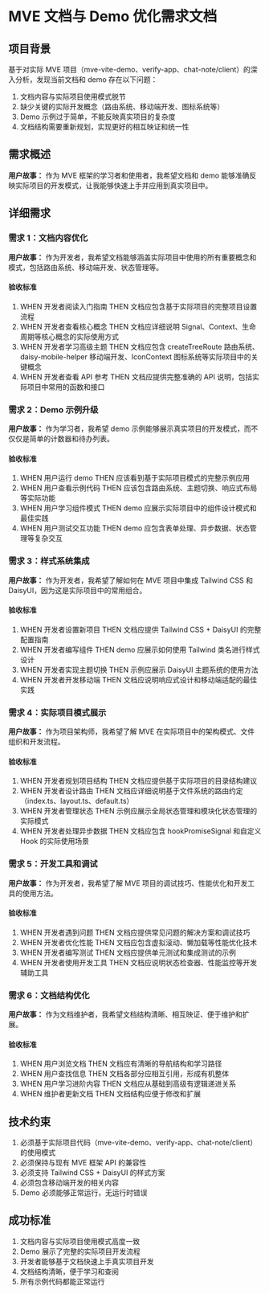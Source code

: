# MVE 文档与 Demo 优化需求文档

## 项目背景

基于对实际 MVE 项目（mve-vite-demo、verify-app、chat-note/client）的深入分析，发现当前文档和 demo 存在以下问题：
1. 文档内容与实际项目使用模式脱节
2. 缺少关键的实际开发概念（路由系统、移动端开发、图标系统等）
3. Demo 示例过于简单，不能反映真实项目的复杂度
4. 文档结构需要重新规划，实现更好的相互映证和统一性

## 需求概述

**用户故事：** 作为 MVE 框架的学习者和使用者，我希望文档和 demo 能够准确反映实际项目的开发模式，让我能够快速上手并应用到真实项目中。

## 详细需求

### 需求 1：文档内容优化

**用户故事：** 作为开发者，我希望文档能够涵盖实际项目中使用的所有重要概念和模式，包括路由系统、移动端开发、状态管理等。

#### 验收标准
1. WHEN 开发者阅读入门指南 THEN 文档应包含基于实际项目的完整项目设置流程
2. WHEN 开发者查看核心概念 THEN 文档应详细说明 Signal、Context、生命周期等核心概念的实际使用方式
3. WHEN 开发者学习高级主题 THEN 文档应包含 createTreeRoute 路由系统、daisy-mobile-helper 移动端开发、IconContext 图标系统等实际项目中的关键概念
4. WHEN 开发者查看 API 参考 THEN 文档应提供完整准确的 API 说明，包括实际项目中常用的函数和接口

### 需求 2：Demo 示例升级

**用户故事：** 作为学习者，我希望 demo 示例能够展示真实项目的开发模式，而不仅仅是简单的计数器和待办列表。

#### 验收标准
1. WHEN 用户运行 demo THEN 应该看到基于实际项目模式的完整示例应用
2. WHEN 用户查看示例代码 THEN 应该包含路由系统、主题切换、响应式布局等实际功能
3. WHEN 用户学习组件模式 THEN demo 应展示实际项目中的组件设计模式和最佳实践
4. WHEN 用户测试交互功能 THEN demo 应包含表单处理、异步数据、状态管理等复杂交互

### 需求 3：样式系统集成

**用户故事：** 作为开发者，我希望了解如何在 MVE 项目中集成 Tailwind CSS 和 DaisyUI，因为这是实际项目中的常用组合。

#### 验收标准
1. WHEN 开发者设置新项目 THEN 文档应提供 Tailwind CSS + DaisyUI 的完整配置指南
2. WHEN 开发者编写组件 THEN demo 应展示如何使用 Tailwind 类名进行样式设计
3. WHEN 开发者实现主题切换 THEN 示例应展示 DaisyUI 主题系统的使用方法
4. WHEN 开发者开发移动端 THEN 文档应说明响应式设计和移动端适配的最佳实践

### 需求 4：实际项目模式展示

**用户故事：** 作为项目架构师，我希望了解 MVE 在实际项目中的架构模式、文件组织和开发流程。

#### 验收标准
1. WHEN 开发者规划项目结构 THEN 文档应提供基于实际项目的目录结构建议
2. WHEN 开发者设计路由 THEN 文档应详细说明基于文件系统的路由约定（index.ts、layout.ts、default.ts）
3. WHEN 开发者管理状态 THEN 示例应展示全局状态管理和模块化状态管理的实际模式
4. WHEN 开发者处理异步数据 THEN 文档应包含 hookPromiseSignal 和自定义 Hook 的实际使用场景

### 需求 5：开发工具和调试

**用户故事：** 作为开发者，我希望了解 MVE 项目的调试技巧、性能优化和开发工具的使用方法。

#### 验收标准
1. WHEN 开发者遇到问题 THEN 文档应提供常见问题的解决方案和调试技巧
2. WHEN 开发者优化性能 THEN 文档应包含虚拟滚动、懒加载等性能优化技术
3. WHEN 开发者编写测试 THEN 文档应提供单元测试和集成测试的示例
4. WHEN 开发者使用开发工具 THEN 文档应说明状态检查器、性能监控等开发辅助工具

### 需求 6：文档结构优化

**用户故事：** 作为文档维护者，我希望文档结构清晰、相互映证、便于维护和扩展。

#### 验收标准
1. WHEN 用户浏览文档 THEN 文档应有清晰的导航结构和学习路径
2. WHEN 用户查找信息 THEN 文档各部分应相互引用，形成有机整体
3. WHEN 用户学习进阶内容 THEN 文档应从基础到高级有逻辑递进关系
4. WHEN 维护者更新文档 THEN 文档结构应便于修改和扩展

## 技术约束

1. 必须基于实际项目代码（mve-vite-demo、verify-app、chat-note/client）的使用模式
2. 必须保持与现有 MVE 框架 API 的兼容性
3. 必须支持 Tailwind CSS + DaisyUI 的样式方案
4. 必须包含移动端开发的相关内容
5. Demo 必须能够正常运行，无运行时错误

## 成功标准

1. 文档内容与实际项目使用模式高度一致
2. Demo 展示了完整的实际项目开发流程
3. 开发者能够基于文档快速上手真实项目开发
4. 文档结构清晰，便于学习和查阅
5. 所有示例代码都能正常运行